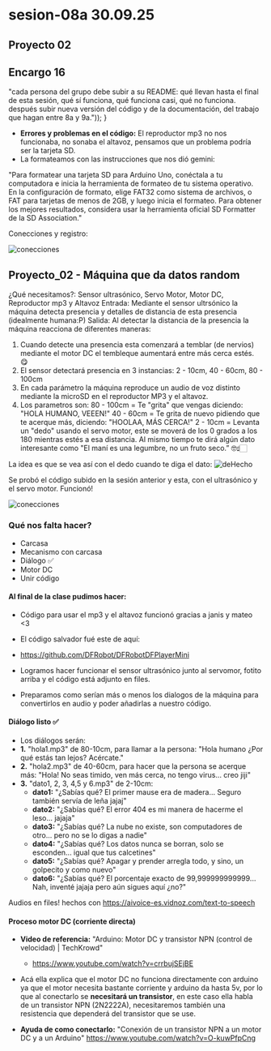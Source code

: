# sesion-08a 30.09.25

## Proyecto 02
## Encargo 16
 "cada persona del grupo debe subir a su README: qué llevan hasta el final de esta sesión, qué sí funciona, qué funciona casi, qué no funciona. después subir nueva versión del código y de la documentación, del trabajo que hagan entre 8a y 9a."));
}
+ **Errores y problemas en el código:** El reproductor mp3 no nos funcionaba, no sonaba el altavoz, pensamos que un problema podría ser la tarjeta SD.
+ La formateamos con las instrucciones que nos dió gemini:

"Para formatear una tarjeta SD para Arduino Uno, conéctala a tu computadora e inicia la herramienta de formateo de tu sistema operativo. En la configuración de formato, elige FAT32 como sistema de archivos, o FAT para tarjetas de menos de 2GB, y luego inicia el formateo. Para obtener los mejores resultados, considera usar la herramienta oficial SD Formatter de la SD Association."

Conecciones y registro:

![conecciones](./imagenes/IMG_2008.jpg)

## Proyecto_02 - Máquina que da datos random
¿Qué necesitamos?: Sensor ultrasónico, Servo Motor, Motor DC, Reproductor mp3 y Altavoz
Entrada: Mediante el sensor ultrsónico la máquina detecta presencia y detalles de distancia de esta presencia (idealmente humana:P)
Salida: Al detectar la distancia de la presencia la máquina reacciona de diferentes maneras:
1. Cuando detecte una presencia esta comenzará a temblar (de nervios) mediante el motor DC el tembleque aumentará entre más cerca estés. 😋
2. El sensor detectará presencia en 3 instancias: 2 - 10cm, 40 - 60cm, 80 - 100cm
3. En cada parámetro la máquina reproduce un audio de voz distinto mediante la microSD en el reproductor MP3 y el altavoz.
4. Los parametros son:
80 - 100cm = Te "grita" que vengas diciendo: "HOLA HUMANO, VEEEN!"
40 - 60cm = Te grita de nuevo pidiendo que te acerque más, diciendo: "HOOLAA, MÁS CERCA!"
2 - 10cm = Levanta un "dedo" usando el servo motor, este se moverá de los 0 grados a los 180 mientras estés a esa distancia. Al mismo tiempo te dirá algún dato interesante como "El maní es una legumbre, no un fruto seco.” 🤓☝🏻

La idea es que se vea así con el dedo cuando te diga el dato:
![deHecho](./imagenes/deHecho.jpg)

Se probó el código subido en la sesión anterior y esta, con el ultrasónico y el servo motor.
Funcionó!

![conecciones](./imagenes/IMG_2007.jpg)

### Qué nos falta hacer?
 + Carcasa
 + Mecanismo con carcasa
 + Diálogo ✅
 + Motor DC
 + Unir código

#### Al final de la clase pudimos hacer:

  + Código para usar el mp3 y el altavoz funcionó gracias a janis y mateo <3
  + El código salvador fué este de aquí:
  + <https://github.com/DFRobot/DFRobotDFPlayerMini>

  + Logramos hacer funcionar el sensor ultrasónico junto al servomor, fotito arriba y el código está adjunto en files.

  + Preparamos como serían más o menos los dialogos de la máquina para convertirlos en audio y poder añadirlas a nuestro código.
    
#### Diálogo listo ✅
+ Los diálogos serán:
 + **1.** "hola1.mp3" de 80-10cm, para llamar a la persona: "Hola humano ¿Por qué estás tan lejos? Acércate."
 + **2.** "hola2.mp3" de 40-60cm, para hacer que la persona se acerque más: "Hola! No seas timido, ven más cerca, no tengo virus... creo jiji"
 + **3.** "dato1, 2, 3, 4,5 y 6.mp3" de 2-10cm:
   + **dato1:** "¿Sabías qué? El primer mause era de madera... Seguro también servía de leña jajaj"
   + **dato2:** "¿Sabías qué? El error 404 es mi manera de hacerme el leso... jajaja"
   + **dato3:** "¿Sabías qué? La nube no existe, son computadores de otro... pero no se lo digas a nadie"
   + **dato4:** "¿Sabías qué? Los datos nunca se borran, solo se esconden... igual que tus calcetines"
   + **dato5:** "¿Sabías qué? Apagar y prender arregla todo, y sino, un golpecito y como nuevo"
   + **dato6:** "¿Sabías qué? El porcentaje exacto de 99,999999999999... Nah, inventé jajaja pero aún sigues aquí ¿no?"

  Audios en files! hechos con <https://aivoice-es.vidnoz.com/text-to-speech>
  
#### Proceso motor DC (corriente directa)
+ **Video de referencia:** "Arduino: Motor DC y transistor NPN (control de velocidad) | TechKrowd"
  + <https://www.youtube.com/watch?v=crrbujSEjBE>
+ Acá ella explica que el motor DC no funciona directamente con arduino ya que el motor necesita bastante corriente y arduino da hasta 5v, por lo que al conectarlo se **necesitará un transistor**, en este caso ella habla de un transistor NPN (2N2222A), necesitaremos también una resistencia que dependerá del transistor que se use.

+ **Ayuda de como conectarlo:** "Conexión de un transistor NPN a un motor DC y a un Arduino" <https://www.youtube.com/watch?v=O-kuwPfpCng>
